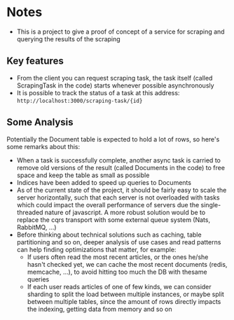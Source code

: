 # Notes

- This is a project to give a proof of concept of a service for scraping and querying the results of the scraping

## Key features

- From the client you can request scraping task, the task itself (called ScrapingTask in the code) starts whenever possible asynchronously
- It is possible to track the status of a task at this address: `http://localhost:3000/scraping-task/{id}`

## Some Analysis

Potentially the Document table is expected to hold a lot of rows, so here's some remarks about this:
  - When a task is successfully complete, another async task is carried to remove old versions of the result (called Documents in the code) to free space and keep the table as small as possible
  - Indices have been added to speed up queries to Documents
  - As of the current state of the project, it should be fairly easy to scale the server horizontally, such that each server is not overloaded with tasks which could impact the overall performance of servers due the single-threaded nature of javascript. A more robust solution would be to replace the cqrs transport with some external queue system (Nats, RabbitMQ, ...)
  - Before thinking about technical solutions such as caching, table partitioning and so on, deeper analysis of use cases and read patterns can help finding optimizations that matter, for example:
    - If users often read the most recent articles, or the ones he/she hasn't checked yet, we can cache the most recent documents (redis, memcache, ...), to avoid hitting too much the DB with thesame queries
    - If each user reads articles of one of few kinds, we can consider sharding to split the load between multiple instances, or maybe split between multiple tables, since the amount of rows directly impacts the indexing, getting data from memory and so on
    
